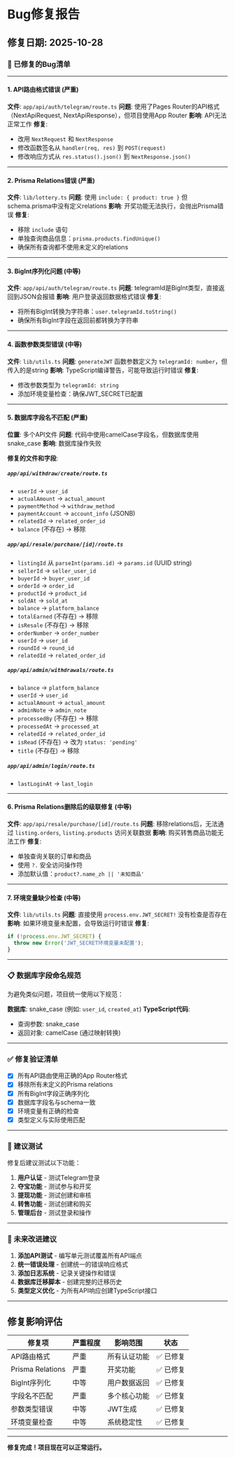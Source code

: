 # Bug修复报告

## 修复日期: 2025-10-28

### 🐛 已修复的Bug清单

---

#### 1. **API路由格式错误** (严重)
**文件**: `app/api/auth/telegram/route.ts`
**问题**: 使用了Pages Router的API格式（NextApiRequest, NextApiResponse），但项目使用App Router
**影响**: API无法正常工作
**修复**:
- 改用 `NextRequest` 和 `NextResponse`
- 修改函数签名从 `handler(req, res)` 到 `POST(request)`
- 修改响应方式从 `res.status().json()` 到 `NextResponse.json()`

---

#### 2. **Prisma Relations错误** (严重)
**文件**: `lib/lottery.ts`
**问题**: 使用 `include: { product: true }` 但schema.prisma中没有定义relations
**影响**: 开奖功能无法执行，会抛出Prisma错误
**修复**:
- 移除 `include` 语句
- 单独查询商品信息：`prisma.products.findUnique()`
- 确保所有查询都不使用未定义的relations

---

#### 3. **BigInt序列化问题** (中等)
**文件**: `app/api/auth/telegram/route.ts`
**问题**: telegramId是BigInt类型，直接返回到JSON会报错
**影响**: 用户登录返回数据格式错误
**修复**:
- 将所有BigInt转换为字符串：`user.telegramId.toString()`
- 确保所有BigInt字段在返回前都转换为字符串

---

#### 4. **函数参数类型错误** (中等)
**文件**: `lib/utils.ts`
**问题**: `generateJWT` 函数参数定义为 `telegramId: number`，但传入的是string
**影响**: TypeScript编译警告，可能导致运行时错误
**修复**:
- 修改参数类型为 `telegramId: string`
- 添加环境变量检查：确保JWT_SECRET已配置

---

#### 5. **数据库字段名不匹配** (严重)
**位置**: 多个API文件
**问题**: 代码中使用camelCase字段名，但数据库使用snake_case
**影响**: 数据库操作失败

**修复的文件和字段**:

##### `app/api/withdraw/create/route.ts`
- `userId` → `user_id`
- `actualAmount` → `actual_amount`
- `paymentMethod` → `withdraw_method`
- `paymentAccount` → `account_info` (JSONB)
- `relatedId` → `related_order_id`
- `balance` (不存在) → 移除

##### `app/api/resale/purchase/[id]/route.ts`
- `listingId` 从 `parseInt(params.id)` → `params.id` (UUID string)
- `sellerId` → `seller_user_id`
- `buyerId` → `buyer_user_id`
- `orderId` → `order_id`
- `productId` → `product_id`
- `soldAt` → `sold_at`
- `balance` → `platform_balance`
- `totalEarned` (不存在) → 移除
- `isResale` (不存在) → 移除
- `orderNumber` → `order_number`
- `userId` → `user_id`
- `roundId` → `round_id`
- `relatedId` → `related_order_id`

##### `app/api/admin/withdrawals/route.ts`
- `balance` → `platform_balance`
- `userId` → `user_id`
- `actualAmount` → `actual_amount`
- `adminNote` → `admin_note`
- `processedBy` (不存在) → 移除
- `processedAt` → `processed_at`
- `relatedId` → `related_order_id`
- `isRead` (不存在) → 改为 `status: 'pending'`
- `title` (不存在) → 移除

##### `app/api/admin/login/route.ts`
- `lastLoginAt` → `last_login`

---

#### 6. **Prisma Relations删除后的级联修复** (中等)
**文件**: `app/api/resale/purchase/[id]/route.ts`
**问题**: 移除relations后，无法通过 `listing.orders`, `listing.products` 访问关联数据
**影响**: 购买转售商品功能无法工作
**修复**:
- 单独查询关联的订单和商品
- 使用 `?.` 安全访问操作符
- 添加默认值：`product?.name_zh || '未知商品'`

---

#### 7. **环境变量缺少检查** (中等)
**文件**: `lib/utils.ts`
**问题**: 直接使用 `process.env.JWT_SECRET!` 没有检查是否存在
**影响**: 如果环境变量未配置，会导致运行时错误
**修复**:
```typescript
if (!process.env.JWT_SECRET) {
  throw new Error('JWT_SECRET环境变量未配置');
}
```

---

### 📋 数据库字段命名规范

为避免类似问题，项目统一使用以下规范：

**数据库**: snake_case (例如: `user_id`, `created_at`)
**TypeScript代码**: 
- 查询参数: snake_case
- 返回对象: camelCase (通过映射转换)

---

### ✅ 修复验证清单

- [x] 所有API路由使用正确的App Router格式
- [x] 移除所有未定义的Prisma relations
- [x] 所有BigInt字段正确序列化
- [x] 数据库字段名与schema一致
- [x] 环境变量有正确的检查
- [x] 类型定义与实际使用匹配

---

### 🧪 建议测试

修复后建议测试以下功能：

1. **用户认证** - 测试Telegram登录
2. **夺宝功能** - 测试参与和开奖
3. **提现功能** - 测试创建和审核
4. **转售功能** - 测试创建和购买
5. **管理后台** - 测试登录和操作

---

### 📝 未来改进建议

1. **添加API测试** - 编写单元测试覆盖所有API端点
2. **统一错误处理** - 创建统一的错误响应格式
3. **添加日志系统** - 记录关键操作和错误
4. **数据库迁移脚本** - 创建完整的迁移历史
5. **类型定义优化** - 为所有API响应创建TypeScript接口

---

## 修复影响评估

| 修复项 | 严重程度 | 影响范围 | 状态 |
|--------|----------|----------|------|
| API路由格式 | 严重 | 所有认证功能 | ✅ 已修复 |
| Prisma Relations | 严重 | 开奖功能 | ✅ 已修复 |
| BigInt序列化 | 中等 | 用户数据返回 | ✅ 已修复 |
| 字段名不匹配 | 严重 | 多个核心功能 | ✅ 已修复 |
| 参数类型错误 | 中等 | JWT生成 | ✅ 已修复 |
| 环境变量检查 | 中等 | 系统稳定性 | ✅ 已修复 |

---

**修复完成！项目现在可以正常运行。**
